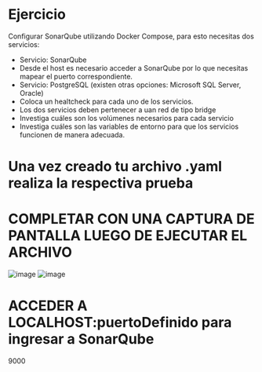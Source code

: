 # Ejercicio
Configurar SonarQube utilizando Docker Compose, para esto necesitas dos servicios:
- Servicio: SonarQube
- Desde el host es necesario acceder a SonarQube por lo que necesitas mapear el puerto correspondiente.
- Servicio: PostgreSQL (existen otras opciones: Microsoft SQL Server, Oracle)
- Coloca un healtcheck para cada uno de los servicios.
- Los dos servicios deben pertenecer a uan red de tipo bridge
- Investiga cuáles son los volúmenes necesarios para cada servicio
- Investiga cuáles son las variables de entorno para que los servicios funcionen de manera adecuada.
  
# Una vez creado tu archivo .yaml realiza la respectiva prueba 
# COMPLETAR CON UNA CAPTURA DE PANTALLA LUEGO DE EJECUTAR EL ARCHIVO
![image](https://github.com/Cristian-Zambrano/2024A-ISWD633-Practica5/assets/94475992/c4bac4c0-ad1b-4e9d-b6f5-3582cd26067f)
![image](https://github.com/Cristian-Zambrano/2024A-ISWD633-Practica5/assets/94475992/3748cd9c-c61d-41fc-91a7-da656b22786c)

# ACCEDER A LOCALHOST:puertoDefinido para ingresar a SonarQube
9000
